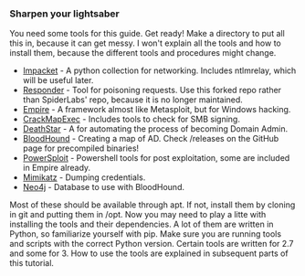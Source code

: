 ### Sharpen your lightsaber

You need some tools for this guide. Get ready! Make a directory to put all this in, because it can get messy. I won't explain all the tools and how to install them, because the different tools and procedures might change.

* [Impacket](https://github.com/CoreSecurity/impacket) - A python collection for networking. Includes ntlmrelay, which will be useful later.
* [Responder](https://github.com/lgandx/Responder) - Tool for poisoning requests. Use this forked repo rather than SpiderLabs' repo, because it is no longer maintained.
* [Empire](https://github.com/EmpireProject/Empire) - A framework almost like Metasploit, but for Windows hacking.
* [CrackMapExec](https://github.com/byt3bl33d3r/CrackMapExec) - Includes tools to check for SMB signing.
* [DeathStar](https://github.com/byt3bl33d3r/DeathStar) - A for automating the process of becoming Domain Admin.
* [BloodHound](https://github.com/BloodHoundAD/BloodHound) - Creating a map of AD. Check /releases on the GitHub page for precompiled binaries!
* [PowerSploit](https://github.com/PowerShellMafia/PowerSploit) - Powershell tools for post exploitation, some are included in Empire already.
* [Mimikatz](https://github.com/gentilkiwi/mimikatz) - Dumping credentials.
* [Neo4j](https://neo4j.com/download/) - Database to use with BloodHound.

Most of these should be available through apt. If not, install them by cloning in git and putting them in /opt. Now you may need to  play a litte with installing the tools and their dependencies. A lot of them are written in Python, so familiarize yourself with pip. Make sure you are running tools and scripts with the correct Python version. Certain tools are written for 2.7 and some for 3. How to use the tools are explained in subsequent parts of this tutorial.

